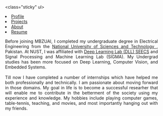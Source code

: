 <class="sticky" ul>
  <li><a href="index">Profile</a></li>
  <li><a href="projects">Projects</a></li>
  <li><a class="active" href="about">About</a></li>
  <li><a href="files/MuhammadUzairKhattak.pdf">Resume</a></li>
</ul>

<p align="justify">
Before joining MBZUAI, I completed my undergraduate degree in Electrical Engineering from the <a href="https://nust.edu.pk/">National University of Sciences and Technology </a>, Pakistan. At NUST, I was affiliated with <a href="https://dll.seecs.nust.edu.pk/projects/">Deep Learning Lab (DLL) SEECS</a> and Signal Processing and Machine Learning Lab (SIGMA). My Undergrad studies has been more focused on Deep Learning, Computer Vision, and Embedded Systems. 
<br>
<br>
Till now I have completed a number of internships which have helped me both professionally and technically. I am passionate about moving forward in those domains. My goal in life is to become a successful researher that will enable me to contribute in the betterment of the society using my experience and knowledge. My hobbies include playing computer games, table-tennis, teaching, and movies, and most importantly hanging out with my friends.
</p>
